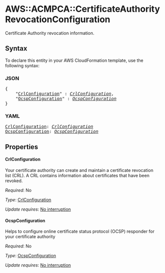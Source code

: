 # AWS::ACMPCA::CertificateAuthority RevocationConfiguration

Certificate Authority revocation information.

## Syntax

To declare this entity in your AWS CloudFormation template, use the following syntax:

### JSON

<pre>
{
    "<a href="#crlconfiguration" title="CrlConfiguration">CrlConfiguration</a>" : <i><a href="crlconfiguration.md">CrlConfiguration</a></i>,
    "<a href="#ocspconfiguration" title="OcspConfiguration">OcspConfiguration</a>" : <i><a href="ocspconfiguration.md">OcspConfiguration</a></i>
}
</pre>

### YAML

<pre>
<a href="#crlconfiguration" title="CrlConfiguration">CrlConfiguration</a>: <i><a href="crlconfiguration.md">CrlConfiguration</a></i>
<a href="#ocspconfiguration" title="OcspConfiguration">OcspConfiguration</a>: <i><a href="ocspconfiguration.md">OcspConfiguration</a></i>
</pre>

## Properties

#### CrlConfiguration

Your certificate authority can create and maintain a certificate revocation list (CRL). A CRL contains information about certificates that have been revoked.

_Required_: No

_Type_: <a href="crlconfiguration.md">CrlConfiguration</a>

_Update requires_: [No interruption](https://docs.aws.amazon.com/AWSCloudFormation/latest/UserGuide/using-cfn-updating-stacks-update-behaviors.html#update-no-interrupt)

#### OcspConfiguration

Helps to configure online certificate status protocol (OCSP) responder for your certificate authority

_Required_: No

_Type_: <a href="ocspconfiguration.md">OcspConfiguration</a>

_Update requires_: [No interruption](https://docs.aws.amazon.com/AWSCloudFormation/latest/UserGuide/using-cfn-updating-stacks-update-behaviors.html#update-no-interrupt)

